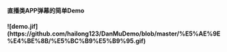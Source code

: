 
<h4>直播类APP弹幕的简单Demo<h4>
![demo.jif](https://github.com/hailong123/DanMuDemo/blob/master/%E5%AE%9E%E4%BE%8B/%E5%BC%B9%E5%B9%95.gif)
